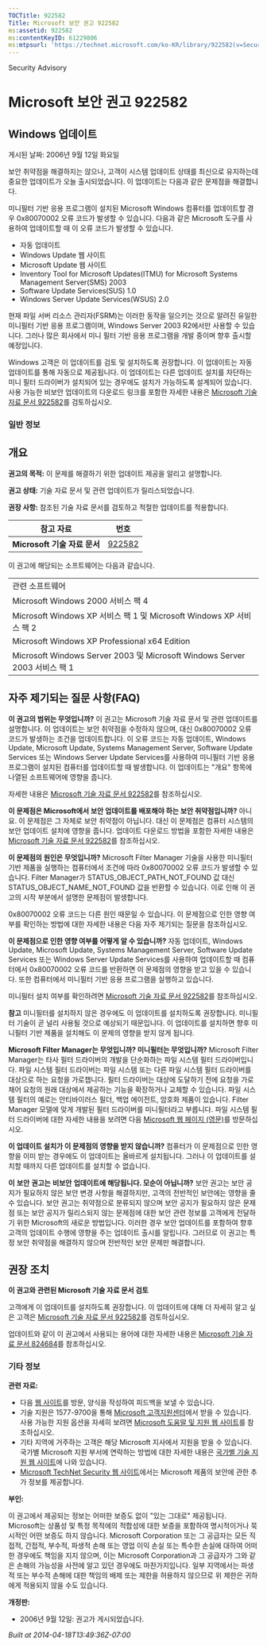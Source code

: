 ```yaml
---
TOCTitle: 922582
Title: Microsoft 보안 권고 922582
ms:assetid: 922582
ms:contentKeyID: 61229806
ms:mtpsurl: 'https://technet.microsoft.com/ko-KR/library/922582(v=Security.10)'
---
```


Security Advisory

Microsoft 보안 권고 922582
==========================

Windows 업데이트
----------------

게시된 날짜: 2006년 9월 12일 화요일

보안 취약점을 해결하지는 않으나, 고객이 시스템 업데이트 상태를 최신으로 유지하는데 중요한 업데이트가 오늘 출시되었습니다. 이 업데이트는 다음과 같은 문제점을 해결합니다.

미니필터 기반 응용 프로그램이 설치된 Microsoft Windows 컴퓨터를 업데이트할 경우 0x80070002 오류 코드가 발생할 수 있습니다. 다음과 같은 Microsoft 도구를 사용하여 업데이트할 때 이 오류 코드가 발생할 수 있습니다.

-   자동 업데이트
-   Windows Update 웹 사이트
-   Microsoft Update 웹 사이트
-   Inventory Tool for Microsoft Updates(ITMU) for Microsoft Systems Management Server(SMS) 2003
-   Software Update Services(SUS) 1.0
-   Windows Server Update Services(WSUS) 2.0

현재 파일 서버 리소스 관리자(FSRM)는 이러한 동작을 일으키는 것으로 알려진 유일한 미니필터 기반 응용 프로그램이며, Windows Server 2003 R2에서만 사용할 수 있습니다. 그러나 많은 회사에서 미니 필터 기반 응용 프로그램을 개발 중이며 향후 출시할 예정입니다.

Windows 고객은 이 업데이트를 검토 및 설치하도록 권장합니다. 이 업데이트는 자동 업데이트를 통해 자동으로 제공됩니다. 이 업데이트는 다른 업데이트 설치를 차단하는 미니 필터 드라이버가 설치되어 있는 경우에도 설치가 가능하도록 설계되어 있습니다. 사용 가능한 비보안 업데이트의 다운로드 링크를 포함한 자세한 내용은 [Microsoft 기술 자료 문서 922582](http://support.microsoft.com/kb/922582)를 검토하십시오.

### 일반 정보

개요
----

<span></span>
**권고의 목적:** 이 문제를 해결하기 위한 업데이트 제공을 알리고 설명합니다.

**권고 상태:** 기술 자료 문서 및 관련 업데이트가 릴리스되었습니다.

**권장 사항:** 참조된 기술 자료 문서를 검토하고 적절한 업데이트를 적용합니다.

| 참고 자료                    | 번호                                             |
|------------------------------|--------------------------------------------------|
| **Microsoft 기술 자료 문서** | [922582](http://support.microsoft.com/kb/922582) |

이 권고에 해당되는 소프트웨어는 다음과 같습니다.

|                                                                            |
|----------------------------------------------------------------------------|
| 관련 소프트웨어                                                            |
| Microsoft Windows 2000 서비스 팩 4                                         |
| Microsoft Windows XP 서비스 팩 1 및 Microsoft Windows XP 서비스 팩 2       |
| Microsoft Windows XP Professional x64 Edition                              |
| Microsoft Windows Server 2003 및 Microsoft Windows Server 2003 서비스 팩 1 |

자주 제기되는 질문 사항(FAQ)
----------------------------

<span></span>
**이 권고의 범위는 무엇입니까?**
이 권고는 Microsoft 기술 자료 문서 및 관련 업데이트를 설명합니다. 이 업데이트는 보안 취약점을 수정하지 않으며, 대신 0x80070002 오류 코드가 발생하는 조건을 업데이트합니다. 이 오류 코드는 자동 업데이트, Windows Update, Microsoft Update, Systems Management Server, Software Update Services 또는 Windows Server Update Services를 사용하여 미니필터 기반 응용 프로그램이 설치된 컴퓨터를 업데이트할 때 발생합니다. 이 업데이트는 "개요" 항목에 나열된 소프트웨어에 영향을 줍니다.

자세한 내용은 [Microsoft 기술 자료 문서 922582](http://support.microsoft.com/kb/922582)를 참조하십시오.

**이 문제점은 Microsoft에서 보안 업데이트를 배포해야 하는 보안 취약점입니까?**
아니요. 이 문제점은 그 자체로 보안 취약점이 아닙니다. 대신 이 문제점은 컴퓨터 시스템의 보안 업데이트 설치에 영향을 줍니다. 업데이트 다운로드 방법을 포함한 자세한 내용은 [Microsoft 기술 자료 문서 922582](http://support.microsoft.com/kb/922582)를 참조하십시오.

**이 문제점의 원인은 무엇입니까?**
Microsoft Filter Manager 기술을 사용한 미니필터 기반 제품을 실행하는 컴퓨터에서 조건에 따라 0x80070002 오류 코드가 발생할 수 있습니다. Filter Manager가 STATUS\_OBJECT\_PATH\_NOT\_FOUND 값 대신 STATUS\_OBJECT\_NAME\_NOT\_FOUND 값을 반환할 수 있습니다. 이로 인해 이 권고의 시작 부분에서 설명한 문제점이 발생합니다.

0x80070002 오류 코드는 다른 원인 때문일 수 있습니다. 이 문제점으로 인한 영향 여부를 확인하는 방법에 대한 자세한 내용은 다음 자주 제기되는 질문을 참조하십시오.

**이 문제점으로 인한 영향 여부를 어떻게 알 수 있습니까?**
자동 업데이트, Windows Update, Microsoft Update, Systems Management Server, Software Update Services 또는 Windows Server Update Services를 사용하여 업데이트할 때 컴퓨터에서 0x80070002 오류 코드를 반환하면 이 문제점의 영향을 받고 있을 수 있습니다. 또한 컴퓨터에서 미니필터 기반 응용 프로그램을 실행하고 있습니다.

미니필터 설치 여부를 확인하려면 [Microsoft 기술 자료 문서 922582](http://support.microsoft.com/kb/922582)를 참조하십시오.

**참고** 미니필터를 설치하지 않은 경우에도 이 업데이트를 설치하도록 권장합니다. 미니필터 기술이 곧 널리 사용될 것으로 예상되기 때문입니다. 이 업데이트를 설치하면 향후 미니필터 기반 제품을 설치해도 이 문제의 영향을 받지 않게 됩니다.

**Microsoft Filter Manager는 무엇입니까? 미니필터는 무엇입니까?**
Microsoft Filter Manager는 타사 필터 드라이버의 개발을 단순화하는 파일 시스템 필터 드라이버입니다. 파일 시스템 필터 드라이버는 파일 시스템 또는 다른 파일 시스템 필터 드라이버를 대상으로 하는 요청을 가로챕니다. 필터 드라이버는 대상에 도달하기 전에 요청을 가로채어 요청의 원래 대상에서 제공하는 기능을 확장하거나 교체할 수 있습니다. 파일 시스템 필터의 예로는 안티바이러스 필더, 백업 에이전트, 암호화 제품이 있습니다. Filter Manager 모델에 맞게 개발된 필터 드라이버를 미니필터라고 부릅니다. 파일 시스템 필터 드라이버에 대한 자세한 내용을 보려면 다음 [Microsoft 웹 페이지 (영문)](http://go.microsoft.com/fwlink/?linkid=72993)를 방문하십시오.

**이 업데이트 설치가 이 문제점의 영향을 받지 않습니까?**
컴퓨터가 이 문제점으로 인한 영향을 이미 받는 경우에도 이 업데이트는 올바르게 설치됩니다. 그러나 이 업데이트를 설치할 때까지 다른 업데이트를 설치할 수 없습니다.

**이** **보안** **권고는** **비보안** **업데이트에 해당됩니다. 모순이 아닙니까?**
보안 권고는 보안 공지가 필요하지 않은 보안 변경 사항을 해결하지만, 고객의 전반적인 보안에는 영향을 줄 수 있습니다. 보안 권고는 취약점으로 분류되지 않으며 보안 공지가 필요하지 않은 문제점 또는 보안 공지가 릴리스되지 않는 문제점에 대한 보안 관련 정보를 고객에게 전달하기 위한 Microsoft의 새로운 방법입니다. 이러한 경우 보안 업데이트를 포함하여 향후 고객의 업데이트 수행에 영향을 주는 업데이트 출시를 알립니다. 그러므로 이 권고는 특정 보안 취약점을 해결하지 않으며 전반적인 보안 문제만 해결합니다.

권장 조치
---------

<span></span>
**이 권고와 관련된 Microsoft 기술 자료 문서 검토**

고객에게 이 업데이트를 설치하도록 권장합니다. 이 업데이트에 대해 더 자세히 알고 싶은 고객은 [Microsoft 기술 자료 문서 922582](http://support.microsoft.com/kb/922582)를 검토하십시오.

업데이트와 같이 이 권고에서 사용되는 용어에 대한 자세한 내용은 [Microsoft 기술 자료 문서 824684](http://support.microsoft.com/kb/824684)를 참조하십시오.

### 기타 정보

**관련 자료:**

-   다음 [웹 사이트](https://support.microsoft.com/common/survey.aspx?scid=sw;en;1257&amp;showpage=1&amp;ws=technet&amp;sd=tech)를 방문, 양식을 작성하여 피드백을 보낼 수 있습니다.
-   기술 지원은 1577-9700을 통해 [Microsoft 고객지원센터](http://go.microsoft.com/fwlink/?linkid=21131)에서 받을 수 있습니다. 사용 가능한 지원 옵션을 자세히 보려면 [Microsoft 도움말 및 지원 웹 사이트](http://support.microsoft.com/)를 참조하십시오.
-   기타 지역에 거주하는 고객은 해당 Microsoft 지사에서 지원을 받을 수 있습니다. 국가별 Microsoft 지원 부서에 연락하는 방법에 대한 자세한 내용은 [국가별 기술 지원 웹 사이트](http://go.microsoft.com/fwlink/?linkid=21155)에 나와 있습니다.
-   [Microsoft TechNet Security 웹 사이트](http://www.microsoft.com/korea/technet/security/)에서는 Microsoft 제품의 보안에 관한 추가 정보를 제공합니다.

**부인:**

이 권고에서 제공되는 정보는 어떠한 보증도 없이 "있는 그대로" 제공됩니다. Microsoft는 상품성 및 특정 목적에의 적합성에 대한 보증을 포함하여 명시적이거나 묵시적인 어떤 보증도 하지 않습니다. Microsoft Corporation 또는 그 공급자는 모든 직접적, 간접적, 부수적, 파생적 손해 또는 영업 이익 손실 또는 특수한 손실에 대하여 어떠한 경우에도 책임을 지지 않으며, 이는 Microsoft Corporation과 그 공급자가 그와 같은 손해의 가능성을 사전에 알고 있던 경우에도 마찬가지입니다. 일부 지역에서는 파생적 또는 부수적 손해에 대한 책임의 배제 또는 제한을 허용하지 않으므로 위 제한은 귀하에게 적용되지 않을 수도 있습니다.

**개정판:**

-   2006년 9월 12일: 권고가 게시되었습니다.

*Built at 2014-04-18T13:49:36Z-07:00*
